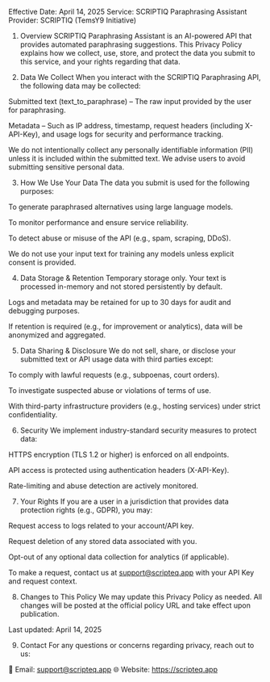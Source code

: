 Effective Date: April 14, 2025
Service: SCRIPTIQ Paraphrasing Assistant
Provider: SCRIPTIQ (TemsY9 Initiative)

1. Overview
SCRIPTIQ Paraphrasing Assistant is an AI-powered API that provides automated paraphrasing suggestions. This Privacy Policy explains how we collect, use, store, and protect the data you submit to this service, and your rights regarding that data.

2. Data We Collect
When you interact with the SCRIPTIQ Paraphrasing API, the following data may be collected:

Submitted text (text_to_paraphrase) – The raw input provided by the user for paraphrasing.

Metadata – Such as IP address, timestamp, request headers (including X-API-Key), and usage logs for security and performance tracking.

We do not intentionally collect any personally identifiable information (PII) unless it is included within the submitted text. We advise users to avoid submitting sensitive personal data.

3. How We Use Your Data
The data you submit is used for the following purposes:

To generate paraphrased alternatives using large language models.

To monitor performance and ensure service reliability.

To detect abuse or misuse of the API (e.g., spam, scraping, DDoS).

We do not use your input text for training any models unless explicit consent is provided.

4. Data Storage & Retention
Temporary storage only. Your text is processed in-memory and not stored persistently by default.

Logs and metadata may be retained for up to 30 days for audit and debugging purposes.

If retention is required (e.g., for improvement or analytics), data will be anonymized and aggregated.

5. Data Sharing & Disclosure
We do not sell, share, or disclose your submitted text or API usage data with third parties except:

To comply with lawful requests (e.g., subpoenas, court orders).

To investigate suspected abuse or violations of terms of use.

With third-party infrastructure providers (e.g., hosting services) under strict confidentiality.

6. Security
We implement industry-standard security measures to protect data:

HTTPS encryption (TLS 1.2 or higher) is enforced on all endpoints.

API access is protected using authentication headers (X-API-Key).

Rate-limiting and abuse detection are actively monitored.

7. Your Rights
If you are a user in a jurisdiction that provides data protection rights (e.g., GDPR), you may:

Request access to logs related to your account/API key.

Request deletion of any stored data associated with you.

Opt-out of any optional data collection for analytics (if applicable).

To make a request, contact us at support@scripteq.app with your API Key and request context.

8. Changes to This Policy
We may update this Privacy Policy as needed. All changes will be posted at the official policy URL and take effect upon publication.

Last updated: April 14, 2025

9. Contact
For any questions or concerns regarding privacy, reach out to us:

📧 Email: support@scripteq.app
🌐 Website: https://scripteq.app

